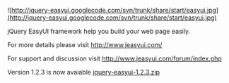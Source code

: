 ![http://jquery-easyui.googlecode.com/svn/trunk/share/start/easyui.jpg](http://jquery-easyui.googlecode.com/svn/trunk/share/start/easyui.jpg)

jQuery EasyUI framework help you build your web page easily.

For more details please visit http://www.jeasyui.com/

For support and discussion visit http://www.jeasyui.com/forum/index.php

Version 1.2.3 is now avaiable [jquery-easyui-1.2.3.zip](http://www.jeasyui.com/download/v123.php)